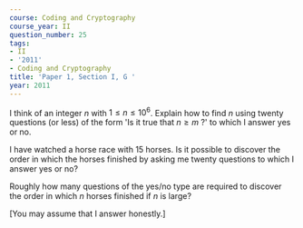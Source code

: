 ```yaml
---
course: Coding and Cryptography
course_year: II
question_number: 25
tags:
- II
- '2011'
- Coding and Cryptography
title: 'Paper 1, Section I, G '
year: 2011
---
```




I think of an integer $n$ with $1 \leqslant n \leqslant 10^{6}$. Explain how to find $n$ using twenty questions (or less) of the form 'Is it true that $n \geqslant m$ ?' to which I answer yes or no.

I have watched a horse race with 15 horses. Is it possible to discover the order in which the horses finished by asking me twenty questions to which I answer yes or no?

Roughly how many questions of the yes/no type are required to discover the order in which $n$ horses finished if $n$ is large?

[You may assume that I answer honestly.]